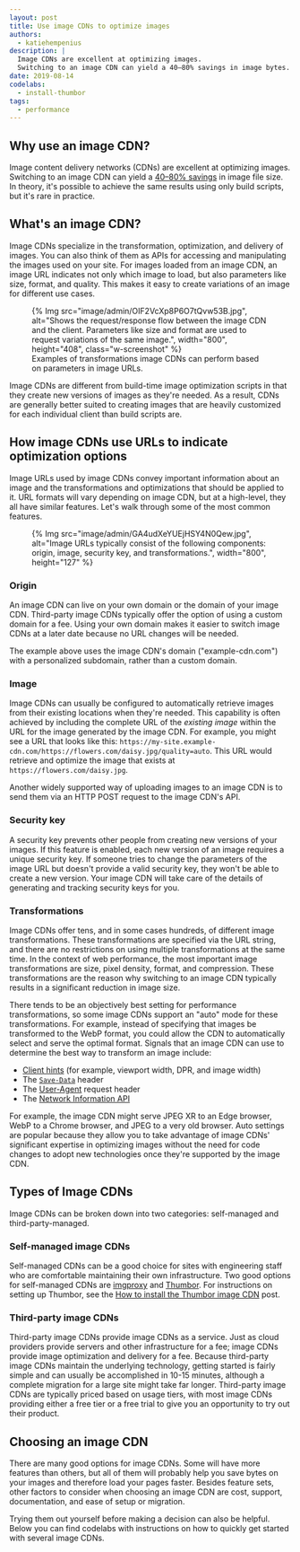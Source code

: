 ```yaml
---
layout: post
title: Use image CDNs to optimize images
authors:
  - katiehempenius
description: |
  Image CDNs are excellent at optimizing images.
  Switching to an image CDN can yield a 40–80% savings in image bytes.
date: 2019-08-14
codelabs:
  - install-thumbor
tags:
  - performance
---
```


## Why use an image CDN?

Image content delivery networks (CDNs) are excellent at optimizing images. Switching to an image CDN can yield a [40–80% savings](https://www.youtube.com/watch?v=YJGCZCaIZkQ&t=1010s) in image file size. In theory, it's possible to achieve the same results using only build scripts, but it's rare in practice.


## What's an image CDN?

Image CDNs specialize in the transformation, optimization, and delivery of images. You can also think of them as APIs for accessing and manipulating the images used on your site. For images loaded from an image CDN, an image URL indicates not only which image to load, but also parameters like size, format, and quality. This makes it easy to create variations of an image for different use cases.



<figure class="w-figure">
  {% Img src="image/admin/OIF2VcXp8P6O7tQvw53B.jpg", alt="Shows the request/response flow between the image CDN and the client. Parameters like size and format are used to request variations of the same image.", width="800", height="408", class="w-screenshot" %}
  <figcaption class="w-figcaption">
    Examples of transformations image CDNs can perform based on parameters in image URLs.
  </figcaption>
</figure>


Image CDNs are different from build-time image optimization scripts in that they create new versions of images as they're needed. As a result, CDNs are generally better suited to creating images that are heavily customized for each individual client than build scripts are.


## How image CDNs use URLs to indicate optimization options

Image URLs used by image CDNs convey important information about an image and the transformations and optimizations that should be applied to it. URL formats will vary depending on image CDN, but at a high-level, they all have similar features. Let's walk through some of the most common features.



<figure class="w-figure">
  {% Img src="image/admin/GA4udXeYUEjHSY4N0Qew.jpg", alt="Image URLs typically consist of the following components: origin, image, security key, and transformations.", width="800", height="127" %}
</figure>



### Origin

An image CDN can live on your own domain or the domain of your image CDN. Third-party image CDNs typically offer the option of using a custom domain for a fee. Using your own domain makes it easier to switch image CDNs at a later date because no URL changes will be needed.

The example above uses the image CDN's domain ("example-cdn.com") with a personalized subdomain, rather than a custom domain.


### Image

Image CDNs can usually be configured to automatically retrieve images from their existing locations when they're needed. This capability is often achieved by including the complete URL of the _existing image_ within the URL for the image generated by the image CDN. For example, you might see a URL that looks like this: `https://my-site.example-cdn.com/https://flowers.com/daisy.jpg/quality=auto`. This URL would retrieve and optimize the image that exists at `https://flowers.com/daisy.jpg`.

Another widely supported way of uploading images to an image CDN is to send them via an HTTP POST request to the image CDN's API.


### Security key

A security key prevents other people from creating new versions of your images. If this feature is enabled, each new version of an image requires a unique security key. If someone tries to change the parameters of the image URL but doesn't provide a valid security key, they won't be able to create a new version. Your image CDN will take care of the details of generating and tracking security keys for you.


### Transformations

Image CDNs offer tens, and in some cases hundreds, of different image transformations. These transformations are specified via the URL string, and there are no restrictions on using multiple transformations at the same time. In the context of web performance, the most important image transformations are size, pixel density, format, and compression. These transformations are the reason why switching to an image CDN typically results in a significant reduction in image size.

There tends to be an objectively best setting for performance transformations, so some image CDNs support an "auto" mode for these transformations. For example, instead of specifying that images be transformed to the WebP format, you could allow the CDN to automatically select and serve the optimal format. Signals that an image CDN can use to determine the best way to transform an image include:

* [Client hints](https://developers.google.com/web/updates/2015/09/automating-resource-selection-with-client-hints) (for example, viewport width, DPR, and image width)
* The [`Save-Data`](https://developer.mozilla.org/en-US/docs/Web/HTTP/Headers/Save-Data) header
* The [User-Agent](https://developer.mozilla.org/en-US/docs/Web/HTTP/Headers/User-Agent) request header
* The [Network Information API](https://developer.mozilla.org/en-US/docs/Web/API/Network_Information_API)

For example, the image CDN might serve JPEG XR to an Edge browser, WebP to a Chrome browser, and JPEG to a very old browser. Auto settings are popular because they allow you to take advantage of image CDNs' significant expertise in optimizing images without the need for code changes to adopt new technologies once they're supported by the image CDN.


## Types of Image CDNs

Image CDNs can be broken down into two categories: self-managed and third-party-managed.


### Self-managed image CDNs

Self-managed CDNs can be a good choice for sites with engineering staff who are comfortable maintaining their own infrastructure. Two good options for self-managed CDNs are [imgproxy](https://github.com/imgproxy/imgproxy) and [Thumbor](https://github.com/thumbor/thumbor). For instructions on setting up Thumbor, see the [How to install the Thumbor image CDN](/install-thumbor) post.


### Third-party image CDNs

Third-party image CDNs provide image CDNs as a service. Just as cloud providers provide servers and other infrastructure for a fee; image CDNs provide image optimization and delivery for a fee. Because third-party image CDNs maintain the underlying technology, getting started is fairly simple and can usually be accomplished in 10-15 minutes, although a complete migration for a large site might take far longer. Third-party image CDNs are typically priced based on usage tiers, with most image CDNs providing either a free tier or a free trial to give you an opportunity to try out their product.

## Choosing an image CDN

There are many good options for image CDNs. Some will have more features than others, but all of them will probably help you save bytes on your images and therefore load your pages faster. Besides feature sets, other factors to consider when choosing an image CDN are cost, support, documentation, and ease of setup or migration.

Trying them out yourself before making a decision can also be helpful. Below you can find codelabs with instructions on how to quickly get started with several image CDNs.
